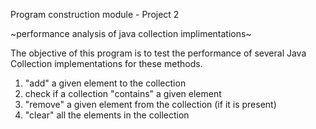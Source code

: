 Program construction module - Project 2

~performance analysis of java collection implimentations~

The objective of this program is to test the performance of several Java Collection 
implementations for these methods. 
1. "add" a given element to the collection 
2. check if a collection "contains" a given element 
3. "remove" a given element from the collection (if it is present) 
4. "clear" all the elements in the collection 
